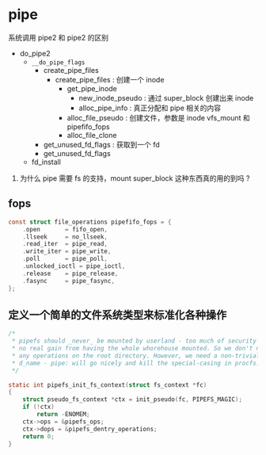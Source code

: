# pipe

系统调用 pipe2 和 pipe2 的区别

- do_pipe2
  - `__do_pipe_flags`
    - create_pipe_files
      - create_pipe_files : 创建一个 inode
        - get_pipe_inode
          - new_inode_pseudo : 通过 super_block 创建出来 inode
          - alloc_pipe_info : 真正分配和 pipe 相关的内容
        - alloc_file_pseudo : 创建文件，参数是 inode vfs_mount 和 pipefifo_fops
        - alloc_file_clone
    - get_unused_fd_flags : 获取到一个 fd
    - get_unused_fd_flags
  - fd_install

1. 为什么 pipe 需要 fs 的支持，mount super_block 这种东西真的用的到吗 ?

## fops

```c
const struct file_operations pipefifo_fops = {
	.open		= fifo_open,
	.llseek		= no_llseek,
	.read_iter	= pipe_read,
	.write_iter	= pipe_write,
	.poll		= pipe_poll,
	.unlocked_ioctl	= pipe_ioctl,
	.release	= pipe_release,
	.fasync		= pipe_fasync,
};
```

## 定义一个简单的文件系统类型来标准化各种操作

```c
/*
 * pipefs should _never_ be mounted by userland - too much of security hassle,
 * no real gain from having the whole whorehouse mounted. So we don't need
 * any operations on the root directory. However, we need a non-trivial
 * d_name - pipe: will go nicely and kill the special-casing in procfs.
 */

static int pipefs_init_fs_context(struct fs_context *fc)
{
	struct pseudo_fs_context *ctx = init_pseudo(fc, PIPEFS_MAGIC);
	if (!ctx)
		return -ENOMEM;
	ctx->ops = &pipefs_ops;
	ctx->dops = &pipefs_dentry_operations;
	return 0;
}
```
